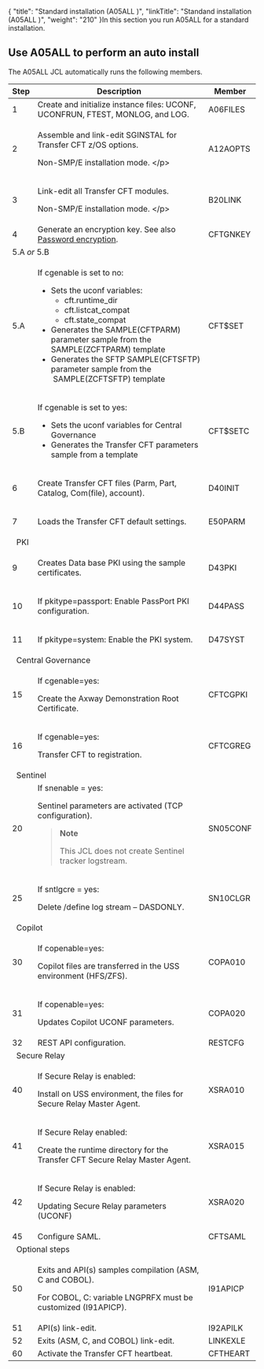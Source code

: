 {
    "title": "Standard installation (A05ALL )",
    "linkTitle": "Standand installation (A05ALL )",
    "weight": "210"
}In this section you run A05ALL for a standard installation.

## Use A05ALL to perform an auto install

The A05ALL JCL automatically runs the following members.

<table>
   <thead>
      <tr>
<th >Step         </th>
<th >Description         </th>
<th >Member         </th>
      </tr>
   </thead>
   <tbody>
      <tr>
         <td >1         </td>
         <td >Create and initialize instance files: UCONF, UCONFRUN, FTEST, MONLOG, and LOG.         </td>
         <td >A06FILES         </td>
      </tr>
      <tr>
         <td >2         </td>
         <td ><p>Assemble and link-edit SGINSTAL for Transfer CFT z/OS options.</p>
<p>Non-SMP/E installation mode.
                        &lt;/p&gt;</p>         </td>
         <td >A12AOPTS         </td>
      </tr>
      <tr>
         <td >3         </td>
         <td ><p>Link-edit all Transfer CFT modules.</p>
<p>Non-SMP/E installation mode.
                        &lt;/p&gt;</p>         </td>
         <td >B20LINK         </td>
      </tr>
      <tr>
         <td >4         </td>
         <td >Generate an encryption key. See also <a href="../t_customize_instance_zos#Password">Password encryption</a>.         </td>
         <td >CFTGNKEY         </td>
      </tr>
      <tr>
         <td colspan="3" >5.A <em>or</em> 5.B         </td>
      </tr>
      <tr>
         <td >5.A         </td>
         <td ><p>If cgenable is set to no:</p>
<ul>
<li>Sets the uconf variables:
<ul>
<li>          cft.runtime_dir</li>
<li>          cft.listcat_compat</li>
<li>          cft.state_compat</li>
</ul></li>
<li>Generates the SAMPLE(CFTPARM) parameter sample from the SAMPLE(ZCFTPARM) template</li>
<li>Generates the SFTP  SAMPLE(CFTSFTP) parameter sample from the  SAMPLE(ZCFTSFTP) template</li>
</ul>         </td>
         <td >CFT$SET         </td>
      </tr>
      <tr>
         <td >5.B         </td>
         <td ><p>If cgenable is set to yes:</p>
<ul>
<li>Sets the uconf variables for Central Governance</li>
<li>Generates the Transfer CFT parameters sample from a template</li>
</ul>         </td>
         <td >CFT$SETC         </td>
      </tr>
      <tr>
         <td >6         </td>
         <td ><p>Create Transfer CFT files (Parm, Part, Catalog, Com(file),       account).</p>         </td>
         <td >D40INIT         </td>
      </tr>
      <tr>
         <td >7         </td>
         <td ><p>Loads the Transfer CFT default settings.</p>         </td>
         <td >E50PARM         </td>
      </tr>
      <tr>
         <td colspan="2" >  PKI         </td>
         <td >          </td>
      </tr>
      <tr>
         <td >9         </td>
         <td ><p>Creates Data base PKI using the sample certificates.</p>         </td>
         <td >D43PKI         </td>
      </tr>
      <tr>
         <td >10         </td>
         <td ><p>If pkitype=passport: Enable PassPort PKI configuration.</p>         </td>
         <td >D44PASS         </td>
      </tr>
      <tr>
         <td >11         </td>
         <td ><p>If pkitype=system:   Enable the PKI system.                          </p>         </td>
         <td >D47SYST         </td>
      </tr>
      <tr>
         <td colspan="2" >   Central Governance         </td>
         <td >          </td>
      </tr>
      <tr>
         <td >15         </td>
         <td ><p>If cgenable=yes:</p>
<p>       Create the Axway Demonstration Root Certificate.</p>         </td>
         <td >CFTCGPKI         </td>
      </tr>
      <tr>
         <td >16         </td>
         <td ><p>If cgenable=yes:</p>
<p>         Transfer CFT to registration.                          </p>         </td>
         <td >CFTCGREG         </td>
      </tr>
      <tr>
         <td colspan="2" >   Sentinel         </td>
         <td >          </td>
      </tr>
      <tr>
         <td >20         </td>
         <td >If snenable = yes:
<p>         Sentinel parameters are activated (TCP configuration).</p>
<blockquote>
<p><strong>Note</strong></p>
<p>This JCL does not create Sentinel tracker logstream.</p>
</blockquote>         </td>
         <td >SN05CONF         </td>
      </tr>
      <tr>
         <td >25         </td>
         <td ><p>If sntlgcre = yes:</p>
<p>Delete /define log stream – DASDONLY.</p>         </td>
         <td >SN10CLGR         </td>
      </tr>
      <tr>
         <td colspan="2" >   Copilot         </td>
         <td >          </td>
      </tr>
      <tr>
         <td >30         </td>
         <td ><p>If copenable=yes:</p>
<p>Copilot files are transferred in the USS environment (HFS/ZFS).</p>         </td>
         <td >COPA010         </td>
      </tr>
      <tr>
         <td >31         </td>
         <td ><p>If copenable=yes:</p>
<p>Updates Copilot UCONF parameters.</p>         </td>
         <td >COPA020         </td>
      </tr>
      <tr>
         <td >32         </td>
         <td >REST API configuration.         </td>
         <td >RESTCFG         </td>
      </tr>
      <tr>
         <td colspan="2" >   Secure Relay         </td>
         <td >          </td>
      </tr>
      <tr>
         <td >40         </td>
         <td ><p>If Secure Relay is enabled:</p>
<p>         Install on USS environment, the files for Secure Relay Master Agent.</p>         </td>
         <td >XSRA010         </td>
      </tr>
      <tr>
         <td >41         </td>
         <td ><p>If Secure Relay enabled:</p>
<p>         Create the runtime directory for the Transfer CFT          Secure Relay Master Agent.</p>         </td>
         <td >XSRA015         </td>
      </tr>
      <tr>
         <td >42         </td>
         <td ><p>If Secure Relay is enabled:</p>
<p>         Updating Secure Relay parameters (UCONF)</p>         </td>
         <td >XSRA020         </td>
      </tr>
      <tr>
         <td >45         </td>
         <td >Configure SAML.         </td>
         <td >CFTSAML         </td>
      </tr>
      <tr>
         <td colspan="2" >   Optional steps         </td>
         <td >          </td>
      </tr>
      <tr>
         <td >50         </td>
         <td ><p>Exits and API(s) samples compilation (ASM, C and COBOL).</p>
<p>      For COBOL, C: variable LNGPRFX must be customized (I91APICP).</p>         </td>
         <td >I91APICP         </td>
      </tr>
      <tr>
         <td >51         </td>
         <td >API(s) link-edit.         </td>
         <td >I92APILK         </td>
      </tr>
      <tr>
         <td >52         </td>
         <td >Exits (ASM, C, and COBOL) link-edit.         </td>
         <td >LINKEXLE         </td>
      </tr>
      <tr>
         <td >60         </td>
         <td >Activate the Transfer CFT heartbeat.         </td>
         <td >CFTHEART         </td>
      </tr>
   </tbody>
</table>
